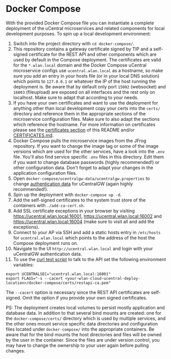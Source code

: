 # Docker Compose
With the provided Docker Compose file you can instantiate a complete deployment of the uCentral microservices and related components for local development purposes. To spin up a local development environment:
1. Switch into the project directory with `cd docker-compose/`.
2. This repository contains a gateway certificate signed by TIP and a self-signed certificate for the REST API and other components which are used by default in the Compose deployment. The certificates are valid for the `*.wlan.local` domain and the Docker Compose uCentral microservice configs use `ucentral.wlan.local` as a hostname, so make sure you add an entry in your hosts file (or in your local DNS solution) which points to `127.0.0.1` or whatever the IP of the host running the deployment is. Be aware that by default only port `15002` (websocket) and `16003` (fileupload) are exposed on all interfaces and the rest only on localhost. Make sure to adapt that according to your needs.
3. If you have your own certificates and want to use the deployment for anything other than local development copy your certs into the `certs/` directory and reference them in the appropriate sections of the microservice configuration files. Make sure to also adapt the sections which reference the hostname. For more information on certificates please see the [certificates section](https://github.com/Telecominfraproject/wlan-cloud-ucentralgw#certificates) of this README and/or [CERTIFICATES.md](https://github.com/Telecominfraproject/wlan-cloud-ucentralgw/blob/master/CERTIFICATES.md).
4. Docker Compose pulls the microservice images from the JFrog repository. If you want to change the image tag or some of the image versions which are used for the other services, have a look into the `.env` file. You'll also find service specific `.env` files in this directory. Edit them if you want to change database passwords (highly recommended!) or other configuration data. Don't forget to adapt your changes in the application configuration files.
5. Open `docker-compose/ucentralgw-data/ucentralgw.properties` to change [authentication data](https://github.com/Telecominfraproject/wlan-cloud-ucentralgw#default-username-and-password) for uCentralGW (again highly recommended!).
6. Spin up the deployment with `docker-compose up -d`.
7. Add the self-signed certificates to the system trust store of the containers with `./add-ca-cert.sh`.
8. Add SSL certificate exceptions in your browser by visiting https://ucentral.wlan.local:16001, https://ucentral.wlan.local:16002 and https://ucentral.wlan.local:16004 (make sure to visit all and add the exceptions).
9. Connect to your AP via SSH and add a static hosts entry in `/etc/hosts` for `ucentral.wlan.local` which points to the address of the host the Compose deployment runs on.
10. Navigate to the UI `http://ucentral.wlan.local` and login with your uCentralGW authentication data.
11. To use the [curl test script](https://github.com/Telecominfraproject/wlan-cloud-ucentralgw/blob/main/TEST_CURL.md) to talk to the API set the following environment variables:
```
export UCENTRALSEC="ucentral.wlan.local:16001"
export FLAGS="-s --cacert <your-wlan-cloud-ucentral-deploy-location>/docker-compose/certs/restapi-ca.pem"
```
The `--cacert` option is necessary since the REST API certificates are self-signed. Omit the option if you provide your own signed certificates.

PS: The deployment creates local volumes to persist mostly application and database data. In addition to that several bind mounts are created: one for the `docker-compose/certs/` directory which is used by multiple services, and the other ones mount service specific data directories and configuration files located under `docker-compose/` into the appropriate containers. Be aware that for the bind mounts the host directories and files will be owned by the user in the container. Since the files are under version control, you may have to change the ownership to your user again before pulling changes.
